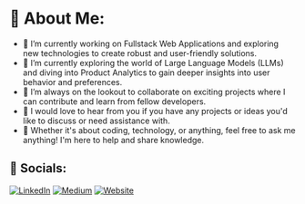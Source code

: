 # 👾 About Me:
- 🦄 I’m currently working on Fullstack Web Applications and exploring new technologies to create robust and user-friendly solutions.
- 🤖 I’m currently exploring the world of Large Language Models (LLMs) and diving into Product Analytics to gain deeper insights into user behavior and preferences.
- 🌱 I’m always on the lookout to collaborate on exciting projects where I can contribute and learn from fellow developers.
- 🚀 I would love to hear from you if you have any projects or ideas you'd like to discuss or need assistance with.
- 💬 Whether it's about coding, technology, or anything, feel free to ask me anything! I'm here to help and share knowledge.


## 🤖 Socials:
[![LinkedIn](https://img.shields.io/badge/LinkedIn-%230077B5.svg?logo=linkedin&logoColor=white)](https://linkedin.com/in/https://www.linkedin.com/in/randilusoysa/) [![Medium](https://img.shields.io/badge/Medium-12100E?logo=medium&logoColor=white)](https://medium.com/@https://medium.com/@randilu) [![Website](https://img.shields.io/badge/website-8A2BE2)](https://https://randilusoysa.com/) 
